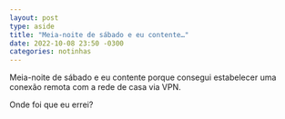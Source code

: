 ```yaml
---
layout: post
type: aside
title: "Meia-noite de sábado e eu contente…"
date: 2022-10-08 23:50 -0300
categories: notinhas
---
```

Meia-noite de sábado e eu contente porque consegui estabelecer uma conexão remota com a rede de casa via VPN.

Onde foi que eu errei?
